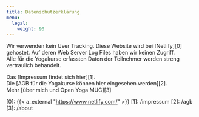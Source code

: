 ```yaml
---
title: Datenschutzerklärung
menu:
  legal:
    weight: 90
---
```


Wir verwenden kein User Tracking. Diese Website wird bei [Netlify][0] gehostet. Auf deren Web Server Log Files haben wir keinen Zugriff.  
Alle für die Yogakurse erfassten Daten der Teilnehmer werden streng vertraulich behandelt.

Das [Impressum findet sich hier][1].  
Die [AGB für die Yogakurse können hier eingesehen werden][2].  
Mehr [über mich und Open Yoga MUC][3]

[0]: {{< a_external "https://www.netlify.com/" >}}
[1]: /impressum
[2]: /agb
[3]: /about
